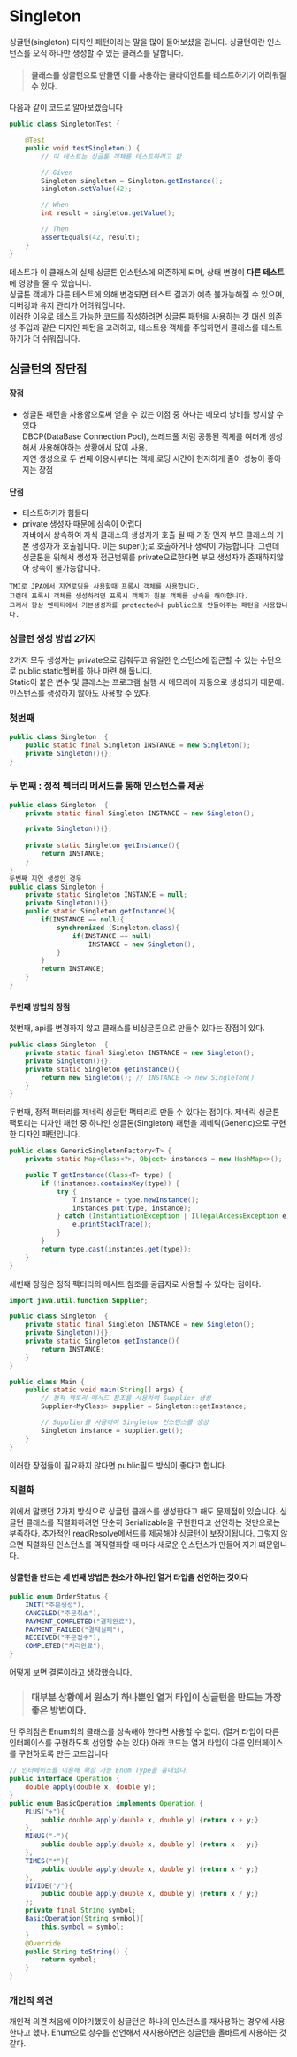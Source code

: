 # Singleton
싱글턴(singleton) 디자인 패턴이라는 말을 많이 들어보셨을 겁니다.
싱글턴이란 인스턴스를 오직 하나만 생성할 수 있는 클래스를 말합니다.

>#### 클래스를 싱글턴으로 만들면 이를 사용하는 클라이언트를 테스트하기가 어려워질 수 있다.
다음과 같이 코드로 알아보겠습니다

```java
public class SingletonTest {

    @Test
    public void testSingleton() {
        // 이 테스트는 싱글톤 객체를 테스트하려고 함

        // Given
        Singleton singleton = Singleton.getInstance();
        singleton.setValue(42);

        // When
        int result = singleton.getValue();

        // Then
        assertEquals(42, result);
    }
}
```
테스트가 이 클래스의 실제 싱글톤 인스턴스에 의존하게 되며, 상태 변경이 **다른 테스트**에 영향을 줄 수 있습니다. <br>
싱글톤 객체가 다른 테스트에 의해 변경되면 테스트 결과가 예측 불가능해질 수 있으며, 디버깅과 유지 관리가 어려워집니다. <br>
이러한 이유로 테스트 가능한 코드를 작성하려면 싱글톤 패턴을 사용하는 것 대신 의존성 주입과 같은 디자인 패턴을 고려하고, 테스트용 객체를 주입하면서 클래스를 테스트하기가 더 쉬워집니다. <br>


## 싱글턴의 장단점
#### 장점
- 싱글톤 패턴을 사용함으로써 얻을 수 있는 이점 중 하나는 메모리 낭비를 방지할 수 있다 <br>
DBCP(DataBase Connection Pool), 쓰레드풀 처럼 공통된 객체를 여러개 생성해서 사용해야하는 상황에서 많이 사용. <br>
지연 생성으로 두 번째 이용시부터는 객체 로딩 시간이 현저하게 줄어 성능이 좋아지는 장점

#### 단점
- 테스트하기가 힘들다
- private 생성자 때문에 상속이 어렵다 <br>
자바에서 상속하여 자식 클래스의 생성자가 호출 될 때 가장 먼저 부모 클래스의 기본 생성자가 호출됩니다. 이는 super();로 호출하거나 생략이 가능합니다. 그런데 싱글톤을 위해서 생성자 접근범위를 private으로한다면 부모 생성자가 존재하지않아 상속이 불가능합니다. <br>

```
TMI로 JPA에서 지연로딩을 사용할때 프록시 객체를 사용합니다. 
그런데 프록시 객체를 생성하려면 프록시 객체가 원본 객체를 상속을 해야합니다. 
그래서 항상 엔티티에서 기본생성자를 protected나 public으로 만들어주는 패턴을 사용합니다. 
```

### 싱글턴 생성 방법 2가지
2가지 모두 생성자는 private으로 감춰두고 유일한 인스턴스에 접근할 수 있는 수단으로 public static멤버를 하나 마련 해 둡니다. <br>
Static이 붙은 변수 및 클래스는 프로그램 실행 시 메모리에 자동으로 생성되기 때문에. 인스턴스를 생성하지 않아도 사용할 수 있다. <br>


### 첫번째
```java
public class Singleton  {
    public static final Singleton INSTANCE = new Singleton();
    private Singleton(){};   
}
```


###  두 번째 : 정적 펙터리 메서드를 통해 인스턴스를 제공
```java
public class Singleton  {
    private static final Singleton INSTANCE = new Singleton();

    private Singleton(){};
   
    private static Singleton getInstance(){
        return INSTANCE;
    }
}
두번째 지연 생성인 경우
public class Singleton {
    private static Singleton INSTANCE = null;
    private Singleton(){};
    public static Singleton getInstance(){
        if(INSTANCE == null){
            synchronized (Singleton.class){
                if(INSTANCE == null)
                    INSTANCE = new Singleton();
            }
        }
        return INSTANCE;
    }
}
```


#### 두번째 방법의 장점
첫번째, api를 변경하지 않고 클래스를 비싱글톤으로 만들수 있다는 장점이 있다. 
``` java
public class Singleton  {
    private static final Singleton INSTANCE = new Singleton();
    private Singleton(){};   
    private static Singleton getInstance(){
        return new Singleton(); // INSTANCE -> new SingleTon()
    }
}
```
두번째, 정적 펙터리를 제네릭 싱글턴 팩터리로 만들 수 있다는 점이다.
제네릭 싱글톤 팩토리는 디자인 패턴 중 하나인 싱글톤(Singleton) 패턴을 제네릭(Generic)으로 구현한 디자인 패턴입니다. 

```java
public class GenericSingletonFactory<T> {
    private static Map<Class<?>, Object> instances = new HashMap<>();

    public T getInstance(Class<T> type) {
        if (!instances.containsKey(type)) {
            try {
                T instance = type.newInstance();
                instances.put(type, instance);
            } catch (InstantiationException | IllegalAccessException e) {
                e.printStackTrace();
            }
        }
        return type.cast(instances.get(type));
    }
}
```

세번째 장점은 정적 펙터리의 메서드 참조를 공급자로 사용할 수 있다는 점이다. 
```java
import java.util.function.Supplier;

public class Singleton  {
    private static final Singleton INSTANCE = new Singleton();
    private Singleton(){};  
    private static Singleton getInstance(){
        return INSTANCE;
    }
}

public class Main {
    public static void main(String[] args) {
        // 정적 팩토리 메서드 참조를 사용하여 Supplier 생성
        Supplier<MyClass> supplier = Singleton::getInstance;

        // Supplier를 사용하여 Singleton 인스턴스를 생성
        Singleton instance = supplier.get();
    }
}
```

이러한 장점들이 필요하지 않다면 public필드 방식이 좋다고 합니다.


### 직렬화
위에서 말했던 2가지 방식으로 싱글턴 클래스를 생성한다고 해도 문제점이 있습니다.
싱글턴 클래스를 직렬화하려면 단순히 Serializable을 구현한다고 선언하는 것만으로는 부족하다. 추가적인 readResolve메서드를 제공해야 싱글턴이 보장이됩니다. 그렇지 않으면 직렬화된 인스턴스를 역직렬화할 때 마다 새로운 인스턴스가 만들어 지기 떄문입니다.


#### 싱글턴을 만드는 세 번째 방법은 원소가 하나인 열거 타입을 선언하는 것이다
```java
public enum OrderStatus {
    INIT("주문생성"),
    CANCELED("주문취소"),
    PAYMENT_COMPLETED("결제완료"),
    PAYMENT_FAILED("결제실패"),
    RECEIVED("주문접수"),
    COMPLETED("처리완료");
}
```
어떻게 보면 결론이라고 생각했습니다. 
>### 대부분 상황에서 원소가 하나뿐인 열거 타입이 싱글턴을 만드는 가장 좋은 방법이다. 
단 주의점은 Enum외의 클래스를 상속해야 한다면 사용할 수 없다.
(열거 타입이 다른 인터페이스를 구현하도록 선언할 수는 있다) 
아래 코드는 열거 타입이 다른 인터페이스를 구현하도록 만든 코드입니다

```java
// 인터페이스를 이용해 확장 가능 Enum Type을 흉내냈다.
public interface Operation {
    double apply(double x, double y);
}
public enum BasicOperation implements Operation {
    PLUS("+"){
        public double apply(double x, double y) {return x + y;}
    },
    MINUS("-"){
        public double apply(double x, double y) {return x - y;}
    },
    TIMES("*"){
        public double apply(double x, double y) {return x * y;}
    },
    DIVIDE("/"){
        public double apply(double x, double y) {return x / y;}
    };
    private final String symbol;
    BasicOperation(String symbol){
        this.symbol = symbol;
    }
    @Override
    public String toString() {
        return symbol;
    }
}
```

### 개인적 의견
개인적 의견 처음에 이야기했듯이 싱글턴은 하나의 인스턴스를 재사용하는 경우에 사용한다고 했다. Enum으로 상수를 선언해서 재사용하면은 싱글턴을 올바르게 사용하는 것 같다.
